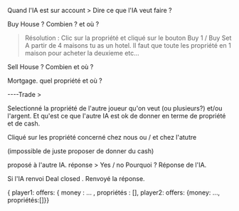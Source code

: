 Quand l'IA est sur account  > Dire ce que l'IA veut faire ? 

Buy House ? Combien ? et où ? 
> Résolution : Clic sur la propriété et cliqué sur le bouton Buy 1 / Buy Set 
A partir de 4 maisons tu as un hotel. 
Il faut que toute les propriété en 1 maison pour acheter la deuxieme etc... 
 
Sell House ? Combien et où ? 

Mortgage. quel propriété et où ? 


----Trade > 

Selectionné la propriété de l'autre joueur qu'on veut (ou plusieurs?) et/ou l'argent. 
Et qu'est ce que l'autre IA est ok de donner en terme de propriété et de cash. 

Cliqué sur les propriété concerné chez nous ou / et chez l'atutre 

(impossible de juste proposer de donner du cash)

proposé à l'autre IA. réponse > Yes / no Pourquoi ? Réponse de l'IA. 

Si l'IA renvoi Deal closed . Renvoyé la réponse. 

{ player1: offers: { money : ... , propriétés : [], player2: offers: {money: ..., propriétés:[]}}